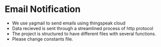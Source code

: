# Email Notification

- We use yagmail to send emails using thingspeak cloud
- Data recieved is sent through a streamlined process of http protocol
- The project is structured to have different files with several functions.
- Please change constants file.
